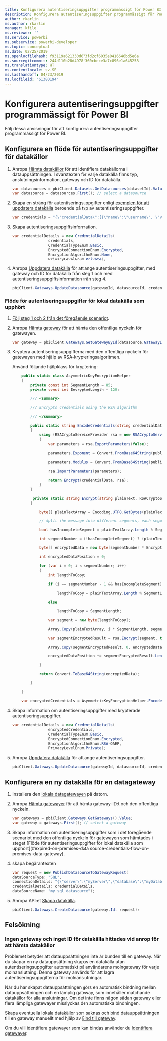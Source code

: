 ```yaml
---
title: Konfigurera autentiseringsuppgifter programmässigt för Power BI
description: Konfigurera autentiseringsuppgifter programmässigt för Power BI för automatisering
author: rkarlin
ms.author: rkarlin
manager: kfile
ms.reviewer: ''
ms.service: powerbi
ms.subservice: powerbi-developer
ms.topic: conceptual
ms.date: 02/25/2019
ms.openlocfilehash: f93119a621330d673fd2cf6035e0416646bd5e6a
ms.sourcegitcommit: 244d110b28d4978f360cbece3a7c896e1a645258
ms.translationtype: HT
ms.contentlocale: sv-SE
ms.lasthandoff: 04/23/2019
ms.locfileid: "61380194"
---
```

# <a name="configure-credentials-programmatically-for-power-bi"></a>Konfigurera autentiseringsuppgifter programmässigt för Power BI

Följ dessa anvisningar för att konfigurera autentiseringsuppgifter programmässigt för Power BI.

## <a name="configure-a-credential-flow-for-data-sources"></a>Konfigurera en flöde för autentiseringsuppgifter för datakällor

1. Anropa [Hämta datakällor](https://docs.microsoft.com/rest/api/power-bi/datasets/getdatasourcesingroup) för att identifiera datakällorna i datauppsättningen. I svarstexten för varje datakälla finns typ, anslutningsinformation, gateway och ID för datakälla.

    ```csharp
    var datasources = pbiClient.Datasets.GetDatasources(datasetId).Value;
    var datasource = datasources.First(); // select a datasource
    ```

2. Skapa en sträng för autentiseringsuppgifter enligt [exemplen för att uppdatera datakälla](https://docs.microsoft.com/rest/api/power-bi/gateways/updatedatasource) beroende på typ av autentiseringsuppgifter.

    ```csharp
    var credentials = "{\"credentialData\":[{\"name\":\"username\", \"value\":\"john\"},{\"name\":\"password\", \"value\":\"*****\"}]}";
    ```

3. Skapa autentiseringsuppgiftsinformation.

    ```csharp
    var credentialDetails = new CredentialDetails(
                    credentials,
                    CredentialTypeEnum.Basic,
                    EncryptedConnectionEnum.Encrypted,
                    EncryptionAlgorithmEnum.None,
                    PrivacyLevelEnum.Private);
    ```

4. Anropa [Uppdatera datakälla](https://docs.microsoft.com/rest/api/power-bi/gateways/updatedatasource) för att ange autentiseringsuppgifter, med gateway och ID för datakälla från steg 1 och med autentiseringsuppgiftsinformation från steg 4.

    ```csharp
    pbiClient.Gateways.UpdateDatasource(gatewayId, datasourceId, credentialDetails);
    ```

### <a name="expired-on-premises-data-source-credentials-flow"></a>Flöde för autentiseringsuppgifter för lokal datakälla som upphört

1. [Följ steg 1 och 2 från det föregående scenariot](#configure-a-credential-flow-for-data-sources).

2. Anropa [Hämta gateway](https://docs.microsoft.com/rest/api/power-bi/gateways/getgateways) för att hämta den offentliga nyckeln för gatewayen.

    ```csharp
    var gateway = pbiClient.Gateways.GetGatewayById(datasource.GatewayId);
    ```

3. Kryptera autentiseringsuppgifterna med den offentliga nyckeln för gatewayen med hjälp av RSA-krypteringsalgoritmen.

    Använd följande hjälpklass för kryptering:

    ```csharp
        public static class AsymmetricKeyEncryptionHelper
        {
            private const int SegmentLength = 85;
            private const int EncryptedLength = 128;

            /// <summary>

            /// Encrypts credentials using the RSA algorithm

            /// </summary>

            public static string EncodeCredentials(string credentialData, string publicKeyExponent, string publicKeyModulus)
            {
                using (RSACryptoServiceProvider rsa = new RSACryptoServiceProvider(EncryptedLength * 8))
                {
                    var parameters = rsa.ExportParameters(false);

                    parameters.Exponent = Convert.FromBase64String(publicKeyExponent);

                    parameters.Modulus = Convert.FromBase64String(publicKeyModulus);

                    rsa.ImportParameters(parameters);

                    return Encrypt(credentialData, rsa);
                }
            }

             private static string Encrypt(string plainText, RSACryptoServiceProvider rsa)
            {

                byte[] plainTextArray = Encoding.UTF8.GetBytes(plainText);

                // Split the message into different segments, each segment's length is 85. So, the result may be 85,85,85,20. 

                bool hasIncompleteSegment = plainTextArray.Length % SegmentLength != 0; 

                int segmentNumber = (!hasIncompleteSegment) ? (plainTextArray.Length / SegmentLength) : ((plainTextArray.Length SegmentLength) + 1);

                byte[] encryptedData = new byte[segmentNumber * EncryptedLength];

                int encryptedDataPosition = 0;

                for (var i = 0; i < segmentNumber; i++)
                {
                    int lengthToCopy;

                    if (i == segmentNumber - 1 && hasIncompleteSegment)

                        lengthToCopy = plainTextArray.Length % SegmentLength;

                    else

                        lengthToCopy = SegmentLength;

                    var segment = new byte[lengthToCopy];

                    Array.Copy(plainTextArray, i * SegmentLength, segment, 0, lengthToCopy);

                    var segmentEncryptedResult = rsa.Encrypt(segment, true);

                    Array.Copy(segmentEncryptedResult, 0, encryptedData, encryptedDataPosition, segmentEncryptedResult.Length);

                    encryptedDataPosition += segmentEncryptedResult.Length;

                }

                return Convert.ToBase64String(encryptedData);

            }

        }

        var encryptedCredentials = AsymmetricKeyEncryptionHelper.EncodeCredentials(credentials);
    ```

4. Skapa information om autentiseringsuppgifter med krypterade autentiseringsuppgifter.

    ```csharp
    var credentialDetails = new CredentialDetails(
                    encryptedCredentials,
                    CredentialTypeEnum.Basic,
                    EncryptedConnectionEnum.Encrypted,
                    EncryptionAlgorithmEnum.RSA-OAEP,
                    PrivacyLevelEnum.Private);
    ```

5. Anropa [Uppdatera datakälla](https://docs.microsoft.com/rest/api/power-bi/gateways/updatedatasource) för att ange autentiseringsuppgifter.

    ```csharp
    pbiClient.Gateways.UpdateDatasource(gatewayId, datasourceId, credentialDetails);
    ```

## <a name="configure-a-new-data-source-for-a-data-gateway"></a>Konfigurera en ny datakälla för en datagateway

1. Installera den [lokala datagatewayen](https://powerbi.microsoft.com/gateway/) på datorn.

2. Anropa [Hämta gatewayer](https://docs.microsoft.com/rest/api/power-bi/gateways/getgateways) för att hämta gateway-ID:t och den offentliga nyckeln.

    ```csharp
    var gateways = pbiClient.Gateways.GetGateways().Value;
    var gateway = gateways.First(); // select a gateway
    ```

3. Skapa information om autentiseringsuppgifter som i det föregående scenariot med den offentliga nyckeln för gatewayen som hämtades i steget [Flöde för autentiseringsuppgifter för lokal datakälla som upphört](#expired-on-premises-data source-credentials-flow-on-premises-data-gateway).

4. skapa begärantexten

    ```csharp
    var request = new PublishDatasourceToGatewayRequest(
    dataSourceType: "SQL",
    connectionDetails: "{\"server\":\"myServer\",\"database\":\"myDatabase\"}",
    credentialDetails: credentialDetails,
    dataSourceName: "my sql datasource");
    ```

5. Anropa API:et [Skapa datakälla](https://docs.microsoft.com/rest/api/power-bi/gateways/createdatasource).

    ```csharp
    pbiClient.Gateways.CreateDatasource(gateway.Id, request);
    ```

## <a name="troubleshooting"></a>Felsökning

### <a name="no-gateway-and-data-source-id-found-when-calling-get-data-sources"></a>Ingen gateway och inget ID för datakälla hittades vid anrop för att hämta datakällor

Problemet betyder att datauppsättningen inte är bunden till en gateway. När du skapar en ny datauppsättning skapas en datakälla utan autentiseringsuppgifter automatiskt på användarens molngateway för varje molnanslutning. Denna gateway används för att lagra autentiseringsuppgifterna för molnanslutningar.

När du har skapat datauppsättningen görs en automatisk bindning mellan datauppsättningen och en lämplig gateway, som innehåller matchande datakällor för alla anslutningar. Om det inte finns någon sådan gateway eller flera lämpliga gatewayer misslyckas den automatiska bindningen.

Skapa eventuella lokala datakällor som saknas och bind datauppsättningen till en gateway manuellt med hjälp av [Bind till gateway](https://docs.microsoft.com/rest/api/power-bi/datasets/bindtogateway).

Om du vill identifiera gatewayer som kan bindas använder du [Identifiera gatewayer](https://docs.microsoft.com/rest/api/power-bi/datasets/discovergateways).
